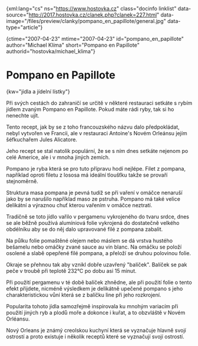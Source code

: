 
{xml:lang="cs" ns="https://www.hostovka.cz" class="docinfo linklist" data-source="http://2017.hostovka.cz/clanek.php?clanek=227.html" data-image="/files/preview/clanky/pompano\_en\_papillote/general.jpg" data-type="article"}

{ctime="2007-04-23" mtime="2007-04-23" id="pompano\_en\_papillote" author="Michael Klíma" short="Pompano en Papillote" authorid="hostovka/michael_klima"}

# Pompano en Papillote

<!-- generated attribute kw by user_udpatekw.sh on 2020-02-28, do not edit -->

{kw="jídla a jídelní lístky"}

Při svých cestách do zahraničí se určitě v některé restauraci setkáte s rybím jídlem zvaným Pompano en Papillote. Pokud máte rádi ryby, tak si ho nenechte ujít.

Tento recept, jak by se z toho francouzského názvu dalo předpokládat, nebyl vytvořen ve Francii, ale v restauraci Antoine's Novém Orleánsu jejím šéfkuchařem Jules Alicatore.

Jeho recept se stal natolik populární, že se s ním dnes setkáte nejenom po celé Americe, ale i v mnoha jiných zemích.

Pompano je ryba která se pro tuto přípravu hodí nejlépe. Filet z pompana, například oproti filetu z lososa má ideální tloušťku takže se provaří stejnoměrně.

Struktura masa pompana je pevná tudíž se při vaření v omáčce nenaruší jako by se narušilo například maso ze pstruha. Pompano má také velice delikátní a výraznou chuť kterou vařením v omáčce neztratí.

Tradičně se toto jídlo vařilo v pergamenu vykrojeného do tvaru srdce, dnes se ale běžně používá alumíniová folie vykrojená do dostatečně velkého obdélníku aby se do něj dalo upravované filé z pompana zabalit.

Na půlku folie pomaštěné olejem nebo máslem se dá vrstva hustého bešamelu nebo omáčky zvané sauce au vin blanc. Na omáčku se položí osolené a slabě opepřené filé pompana, a přeloží se druhou polovinou folie.

Okraje se přehnou tak aby vznikl dobře uzavřený "balíček". Balíček se pak peče v troubě při teplotě 232°C po dobu asi 15 minut.

Při použití pergamenu v té době balíček zhnědne, ale při použití folie o tento efekt přijdete, nicméně výsledkem je delikátně upečené pompano s jeho charakteristickou vůní která se z balíčku line při jeho rozkrojení.

Popularita tohoto jídla samozřejmě inspirovala ku mnohým variacím při použití jiných ryb a plodů moře a dokonce i kuřat, a to obzvláště v Novém Orléansu.

Nový Orleans je známý creolskou kuchyní která se vyznačuje hlavně svojí ostrostí a proto existuje i několik receptů které se vyznačují svojí ostrostí.

